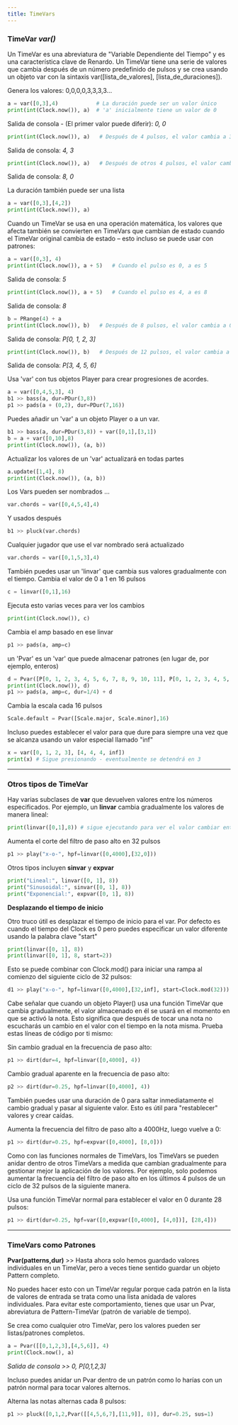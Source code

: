 ```yaml
---
title: TimeVars
---
```



### TimeVar *var()*

Un TimeVar es una abreviatura de "Variable Dependiente del Tiempo" y es una característica clave de Renardo. Un TimeVar tiene una serie de valores que cambia después de un número predefinido de pulsos y se crea usando un objeto var con la sintaxis var([lista_de_valores], [lista_de_duraciones]).

Genera los valores: 0,0,0,0,3,3,3,3...
```python
a = var([0,3],4)            # La duración puede ser un valor único
print(int(Clock.now()), a)  # 'a' inicialmente tiene un valor de 0
```
Salida de consola - (El primer valor puede diferir):
_0, 0_

```python
print(int(Clock.now()), a)   # Después de 4 pulsos, el valor cambia a 3
```
Salida de consola:
_4, 3_


```python
print(int(Clock.now()), a)   # Después de otros 4 pulsos, el valor cambia a 0
```
Salida de consola:
_8, 0_


La duración también puede ser una lista
```python
a = var([0,3],[4,2])
print(int(Clock.now()), a)
```

Cuando un TimeVar se usa en una operación matemática, los valores que afecta también se convierten en TimeVars que cambian de estado cuando el TimeVar original cambia de estado – esto incluso se puede usar con patrones:
```python
a = var([0,3], 4)
print(int(Clock.now()), a + 5)   # Cuando el pulso es 0, a es 5
```
Salida de consola:
_5_

```python
print(int(Clock.now()), a + 5)   # Cuando el pulso es 4, a es 8
```
Salida de consola:
_8_

```python
b = PRange(4) + a
print(int(Clock.now()), b)   # Después de 8 pulsos, el valor cambia a 0
```
Salida de consola:
_P[0, 1, 2, 3]_


```python
print(int(Clock.now()), b)   # Después de 12 pulsos, el valor cambia a 3
```
Salida de consola:
_P[3, 4, 5, 6]_


Usa 'var' con tus objetos Player para crear progresiones de acordes.
```python
a = var([0,4,5,3], 4)
b1 >> bass(a, dur=PDur(3,8))
p1 >> pads(a + (0,2), dur=PDur(7,16))
```

Puedes añadir un 'var' a un objeto Player o a un var.
```python
b1 >> bass(a, dur=PDur(3,8)) + var([0,1],[3,1])
b = a + var([0,10],8)
print(int(Clock.now()), (a, b))
```

Actualizar los valores de un 'var' actualizará en todas partes
```python
a.update([1,4], 8)
print(int(Clock.now()), (a, b))
```

Los Vars pueden ser nombrados ...
```python
var.chords = var([0,4,5,4],4)
```

Y usados después
```python
b1 >> pluck(var.chords)
```

Cualquier jugador que use el var nombrado será actualizado
```python
var.chords = var([0,1,5,3],4)
```

También puedes usar un 'linvar' que cambia sus valores gradualmente con el tiempo. Cambia el valor de 0 a 1 en 16 pulsos
```python
c = linvar([0,1],16)
```

Ejecuta esto varias veces para ver los cambios
```python
print(int(Clock.now()), c)
```

Cambia el amp basado en ese linvar
```python
p1 >> pads(a, amp=c)
```

un 'Pvar' es un 'var' que puede almacenar patrones (en lugar de, por ejemplo, enteros)
```python
d = Pvar([P[0, 1, 2, 3, 4, 5, 6, 7, 8, 9, 10, 11], P[0, 1, 2, 3, 4, 5, 4, 3, 2, 1]], 8)
print(int(Clock.now()), d)
p1 >> pads(a, amp=c, dur=1/4) + d
```

Cambia la escala cada 16 pulsos
```python
Scale.default = Pvar([Scale.major, Scale.minor],16)
```

Incluso puedes establecer el valor para que dure para siempre una vez que se alcanza usando un valor especial llamado "inf"
```python
x = var([0, 1, 2, 3], [4, 4, 4, inf])
print(x) # Sigue presionando - eventualmente se detendrá en 3
```

---
### Otros tipos de TimeVar


Hay varias subclases de **var** que devuelven valores entre los números especificados. Por ejemplo, un **linvar** cambia gradualmente los valores de manera lineal:
```python
print(linvar([0,1],8)) # sigue ejecutando para ver el valor cambiar entre 0 y 1
```

Aumenta el corte del filtro de paso alto en 32 pulsos
```python
p1 >> play("x-o-", hpf=linvar([0,4000],[32,0]))
```

Otros tipos incluyen **sinvar** y **expvar**
```python
print("Lineal:", linvar([0, 1], 8))
print("Sinusoidal:", sinvar([0, 1], 8))
print("Exponencial:", expvar([0, 1], 8))
```


**Desplazando el tiempo de inicio**

Otro truco útil es desplazar el tiempo de inicio para el var. Por defecto es cuando el tiempo del Clock es 0 pero puedes especificar un valor diferente usando la palabra clave "start"
```python
print(linvar([0, 1], 8))
print(linvar([0, 1], 8, start=2))
```

Esto se puede combinar con Clock.mod() para iniciar una rampa al comienzo del siguiente ciclo de 32 pulsos:
```python
d1 >> play("x-o-", hpf=linvar([0,4000],[32,inf], start=Clock.mod(32)))
```

Cabe señalar que cuando un objeto Player() usa una función TimeVar que cambia gradualmente, el valor almacenado en él se usará en el momento en que se activó la nota. Esto significa que después de tocar una nota no escucharás un cambio en el valor con el tiempo en la nota misma. Prueba estas líneas de código por ti mismo:

Sin cambio gradual en la frecuencia de paso alto:
```python
p1 >> dirt(dur=4, hpf=linvar([0,4000], 4))
```

Cambio gradual aparente en la frecuencia de paso alto:
```python
p2 >> dirt(dur=0.25, hpf=linvar([0,4000], 4))
```

También puedes usar una duración de 0 para saltar inmediatamente el cambio gradual y pasar al siguiente valor. Esto es útil para "restablecer" valores y crear caídas.

Aumenta la frecuencia del filtro de paso alto a 4000Hz, luego vuelve a 0:
```python
p1 >> dirt(dur=0.25, hpf=expvar([0,4000], [8,0]))
```

Como con las funciones normales de TimeVars, los TimeVars se pueden anidar dentro de otros TimeVars a medida que cambian gradualmente para gestionar mejor la aplicación de los valores. Por ejemplo, solo podemos aumentar la frecuencia del filtro de paso alto en los últimos 4 pulsos de un ciclo de 32 pulsos de la siguiente manera.

Usa una función TimeVar normal para establecer el valor en 0 durante 28 pulsos:
```python
p1 >> dirt(dur=0.25, hpf=var([0,expvar([0,4000], [4,0])], [28,4]))
```


---
### TimeVars como Patrones


**Pvar(patterns,dur)** >> Hasta ahora solo hemos guardado valores individuales en un TimeVar, pero a veces tiene sentido guardar un objeto Pattern completo.

No puedes hacer esto con un TimeVar regular porque cada patrón en la lista de valores de entrada se trata como una lista anidada de valores individuales. Para evitar este comportamiento, tienes que usar un Pvar, abreviatura de Pattern-TimeVar (patrón de variable de tiempo).

Se crea como cualquier otro TimeVar, pero los valores pueden ser listas/patrones completos.
```python
a = Pvar([[0,1,2,3],[4,5,6]], 4)
print(Clock.now(), a)
```
_Salida de consola >> 0, P[0,1,2,3]_


Incluso puedes anidar un Pvar dentro de un patrón como lo harías con un patrón normal para tocar valores alternos.

Alterna las notas alternas cada 8 pulsos:
```python
p1 >> pluck([0,1,2,Pvar([[4,5,6,7],[11,9]], 8)], dur=0.25, sus=1)
```